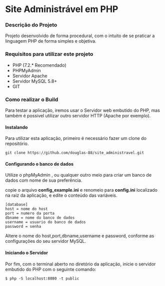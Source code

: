 # Site Administrável  em PHP
### Descrição do Projeto
Projeto desenvolvido de forma procedural, com o intuito de se praticar a linguagem PHP de forma simples e objetiva.
### Requisitos para utilizar este projeto
- PHP (7.2.* Recomendado)
- PHPMyAdmin
- Servidor Apache
- Servidor MySQL 5.8+
- GIT

### Como realizar o Build
Para testar a aplicação, iremos usar o Servidor web embutido do PHP, mas também é possivel utilizar outro servidor HTTP (Apache por exemplo).

#### Instalando
Para utilizar esta aplicação, primeiro é necessário fazer um clone do repositório.

```
git clone https://github.com/douglas-88/site_administravel.git
```

#### Configurando o banco de dados
Utilize o phpMyAdmin , ou qualquer outro meio para criar um banco de dados com nome de sua preferência.

copie o arquivo **config_example.ini** e renomeio para **config.ini** localizado na raiz da aplicação, e edite o conteúdo das variáveis.

```
[database]
host = nome do host
port = numero da porta
dbname = nome do banco de dados
username = usuario do banco de dados
password = senha 
```


Altere o nome do host,port,dbname,username e password, conforme as configurações do seu servidor MySQL.

#### Iniciando o Servidor
Por fim, com o terminal aberto no diretório da aplicação, inicie o servidor embutido do PHP com o seguinte comando:

```shell
$ php -S localhost:8080 -t public
```



